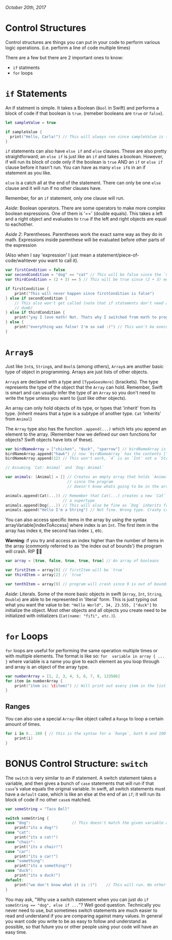 *October 20th, 2017*

Control Structures
====
Control structures are things you can put in your code to perform various logic operations. (i.e. perform a 
line of code multiple times)

There are a few but there are 2 important ones to know:
- `if` statments
- `for` loops

`if` Statements
====
An if statment is simple. It takes a Boolean (`Bool` in Swift) and performs a block of code if that boolean is `true`.
(remeber booleans are `true` or `false`).

```swift
let sampleValue = true

if sampleValue {
  print("Hello, Carla!") // This will always run since sampleValue is true
}
```

`if` statements can also have `else if` and `else` clauses. These are also pretty straightforward; an `else if` is just like 
an `if` and takes a boolean. However, if will run its block of code
only if the boolean is `true` AND an `if` or `else if` clause before it hasn't run. You can have as many `else if`s in an if 
statement as you like.

`else` is a catch all at the end of the statement. There can only be one `else` clause and it will run if no other clauses 
have.

Remember, for an `if` statement, only one clause will run.

*Aside*: Boolean operators. There are some operators to make more complex boolean expressions. One of them is '==' (double 
equals). This takes a left and a right object and evaluates to `true` if the left and right objects are equal to eachother.

*Aside 2*: Parentheses. Parentheses work the exact same way as they do in math. Expressions inside parenthese will be 
evaluated before other parts of the expression

(Also when I say 'expression' I just mean a statement/piece-of-code/wahtever you want to call it).  

```swift
var firstCondition = false
var secondCondition = "dog" == "cat" // This will be false since the `String`s `"dog"` and `"cat"` are not equal.
var thirdCondition = (2 + 3) == 5 // This will be true since (2 + 3) equals 5

if firstCondition {
    print("This will never happen since firstCondition is false")
} else if secondCondition {
    // This also won't get called (note that if statements don't need anything inside of them, although that would be kinda 
    // dumb)
} else if thirdCondition {
    print("yay I love math! Not. Thats why I switched from math to programming.") // This will be executed
} else {
    print("everything was false! I'm so sad :(") // This won't be executed since everything else was
}

```
`Array`s
====
Just like `Int`s, `String`s, and `Bool`s (among others), `Array`s are another basic type of object in programming. Arrays are 
just lists of other objects.

`Array`s are declared with a type and `[TypeGoesHere]` (brackets). The type represents the type of the object that the `Array` 
can hold. Remember, Swift is smart and can usually infer the type of an `Array` so you don't need to write the type unless you 
want to (just like other objects).

An array can only hold objects of its type, or types that 'inherit' from its type. (inherit means that a type is a subtype of 
another type. `Cat` 'inherits' from `Animal`)

The `Array` type also has the function `.append(...)` which lets you append an element to the array. (Remember how we defined 
our own functions for objects? Swift objects have lots of these).

```swift
var birdNameArray = ["chicken", "duck", "sparrow"] // birdNameArray is now an array of type `String`
birdNameArray.append("hawk") // now `birdNameArray` has the contents ["chicken", "duck", "sparrow", "hawk"]
birdNameArray.append(12) // This won't work, `4` is an `Int` not a `String`

// Assuming `Cat: Animal` and `Dog: Animal`

var animals: [Animal] = [] // Creates an empty array that holds `Animal`s. Note that the type needs to be explicitly defined 
                           // since the program 
                           // doesn't know whats going to be in the array without it.

animals.append(Cat(...)) // Remember that Cat(...) creates a new `Cat` instance. This will be fine since `Cat` has `Animal` as 
                         // a supertype
animals.append(Dog(...)) // This will also be fine as `Dog` inherits from `Animal`
animals.append("Hello I'm a String") // Not fine. Wrong type. Crashy crashy.

```

You can also access specific items in the array by using the syntax arrayVariable[indexToAccess] where index is an `Int`. The 
first item in the array has index `0`, the second has index `1`, etc.

**Warning**: if you try and access an index higher than the number of items in the array (commonly referred to as 'the index 
out of bounds') the program will crash. RIP 🙏🏼

```swift
var array = [true, false, true, true, true] // An array of booleans

var firstItem = array[0] // firstItem will be `true`
var thirdItem = array[2] // `true`

var tenthItem = array[9] // program will crash since 9 is out of bounds (the array only has 5 items)

```

*Aside*: Literals. Some of the more basic objects in swift (`Array`, `Int`, `String`, `Double`) are able to be represented in 
'literal' form. This is just typing out what you want the value to be:
`"Hello World", 34, 23.555, ["duck"]` to initialize the object. Most other objects and all objects you create need to be 
initialized with initializers (`Cat(name: "fifi", etc.)`).


`for` Loops
====
`for` loops are useful for performing the same operation multiple times or with multiple elements. The format is like so: `for 
variable in array { ... }` where variable is a name you give to
each element as you loop through and array is an object of the array type.

```swift
var numberArray = [1, 2, 3, 4, 5, 6, 7, 8, 123586]
for item in numberArray {
    print("item is: \(item)") // Will print out every item in the list one at a time
}
```  

Ranges
----
You can also use a special `Array`-like object called a `Range` to loop a certain amount of times.
```swift
for i in 0...100 { // this is the syntax for a `Range`, both 0 and 100 will be included. This prints all numbers 0-100
    print(i)
}
```

BONUS Control Structure: `switch`
====
The `switch` is very similar to an if statement. A switch statement takes a variable, and then gives a bunch of `case` 
statements that will run if that `case`'s value equals the original variable. In swift, all switch statements must have a 
`default` case, which is like an else at the end of an `if`; it will run its block of code if no other `case`s matched.

```swift
var someString = "Taco Bell"

switch someString {
case "dog":                  // This doesn't match the given variable and wont run. Notice there aren't `{}` in each case.
    print("its a dog!")      
case "cat":
    print("its a cat!")
case "chair":
    print("its a chair!")
case "car":
    print("its a car!")
case "something":
    print("its a something!")
case "duck":
    print("its a duck!")
default:
    print("we don't know what it is :(")    // This will run. No other case statements matched the given pattern.
}
```

You may ask, "Why use a switch statement when you can just do `if someString == "dog", else if ...`"? Well good question. 
Technically you never need to use, but sometimes switch statements are much easier to read and understand if you are comparing 
against many values. In general you want code you write to be as easy to follow and understand as possible, so that future you 
or other people using your code will have an easy time.
